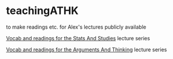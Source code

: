 # teachingATHK
to make readings etc. for Alex's lectures publicly available

[Vocab and readings for the Stats And Studies](https://alexholcombe.github.io/teachingATHK/Vocab_ReadingsATHK2017statsAndStudies.html) lecture series

[Vocab and readings for the Arguments And Thinking](https://alexholcombe.github.io/teachingATHK/Vocab_ReadingsATHK2017ArgumentsThinking.html) lecture series